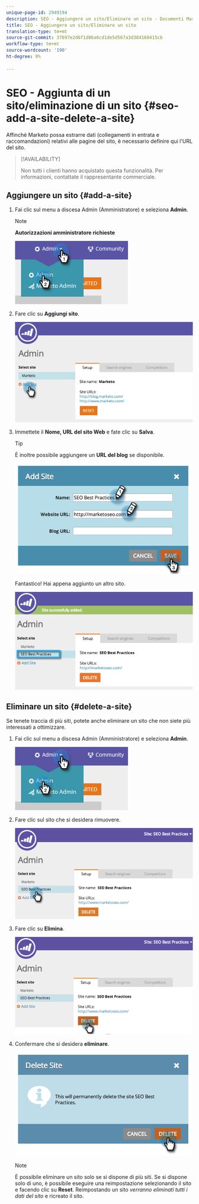```yaml
---
unique-page-id: 2949194
description: SEO - Aggiungere un sito/Eliminare un sito - Documenti Marketo - Documentazione prodotto
title: SEO - Aggiungere un sito/Eliminare un sito
translation-type: tm+mt
source-git-commit: 37697e2d6f1d86a6cd1de5d567a3d384160415cb
workflow-type: tm+mt
source-wordcount: '190'
ht-degree: 0%

---
```



# SEO - Aggiunta di un sito/eliminazione di un sito {#seo-add-a-site-delete-a-site}

Affinché Marketo possa estrarre dati (collegamenti in entrata e raccomandazioni) relativi alle pagine del sito, è necessario definire qui l&#39;URL del sito.

>[!AVAILABILITY]
>
>Non tutti i clienti hanno acquistato questa funzionalità. Per informazioni, contattate il rappresentante commerciale.

## Aggiungere un sito {#add-a-site}

1. Fai clic sul menu a discesa Admin (Amministratore) e seleziona **Admin**.

   >[!NOTE]
   >
   >**Autorizzazioni amministratore richieste**

   ![](assets/one.png)

1. Fare clic su **Aggiungi sito**.

   ![](assets/two.png)

1. Immettete il **Nome, URL del sito Web** e fate clic su **Salva**.

   >[!TIP]
   >
   >È inoltre possibile aggiungere un **URL del blog** se disponibile.

   ![](assets/image2014-9-17-21-3a19-3a51.png)

   Fantastico! Hai appena aggiunto un altro sito.

   ![](assets/four.png)

## Eliminare un sito {#delete-a-site}

Se tenete traccia di più siti, potete anche eliminare un sito che non siete più interessati a ottimizzare.

1. Fai clic sul menu a discesa Admin (Amministratore) e seleziona **Admin**.

   ![](assets/one.png)

1. Fare clic sul sito che si desidera rimuovere.

   ![](assets/six.png)

1. Fare clic su **Elimina**.

   ![](assets/seven.png)

1. Confermare che si desidera **eliminare**.

   ![](assets/image2014-9-17-21-3a21-3a22.png)

   >[!NOTE]
   >
   >È possibile eliminare un sito solo se si dispone di più siti. Se si dispone solo di uno, è possibile eseguire una reimpostazione selezionando il sito e facendo clic su **Reset**. Reimpostando un sito _verranno eliminati tutti i dati del sito_ e ricreato il sito.

